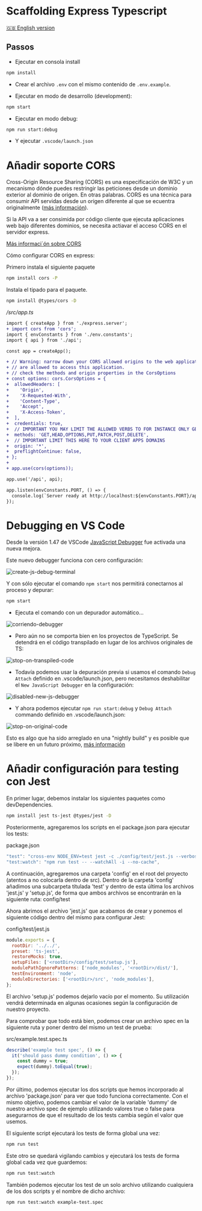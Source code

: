 # Scaffolding Express Typescript

[🇬🇧 English version](./README.md)

## Passos

- Ejecutar en consola install

```bash
npm install
```

- Crear el archivo `.env` con el mismo contenido de `.env.example`.

- Ejecutar en modo de desarrollo (development):

```bash
npm start
```

- Ejecutar en modo debug:

```bash
npm run start:debug
```

- Y ejecutar `.vscode/launch.json`

# Añadir soporte CORS

Cross-Origin Resource Sharing (CORS) es una especificación de W3C y un mecanismo dónde puedes restringir las peticiones desde un dominio exterior al dominio de origen. En otras palabras. CORS es una técnica para consumir API servidas desde un origen diferente al que se ecuentra originalmente ([más información](https://www.freecodecamp.org/news/the-terrible-performance-cost-of-cors-api-on-the-single-page-application-spa-6fcf71e50147/)).

Si la API va a ser consimida por código cliente que ejecuta aplicaciones web bajo diferentes dominios, se necesita actiavar el acceso CORS en el servidor express.

[Más informaci´ón sobre CORS](https://developer.mozilla.org/en-US/docs/Web/HTTP/CORS)

Cómo configurar CORS en express:

Primero instala el siguiente paquete

```bash
npm install cors -P
```

Instala el tipado para el paquete.

```bash
npm install @types/cors -D
```

_/src/app.ts_

```diff
import { createApp } from './express.server';
+ import cors from 'cors';
import { envConstants } from './env.constants';
import { api } from './api';

const app = createApp();

+ // Warning: narrow down your CORS allowed origins to the web application domains that
+ // are allowed to access this application.
+ // check the methods and origin properties in the CorsOptions
+ const options: cors.CorsOptions = {
+  allowedHeaders: [
+    'Origin',
+    'X-Requested-With',
+    'Content-Type',
+    'Accept',
+    'X-Access-Token',
+  ],
+  credentials: true,
+  // IMPORTANT YOU MAY LIMIT THE ALLOWED VERBS TO FOR INSTANCE ONLY GET
+  methods: 'GET,HEAD,OPTIONS,PUT,PATCH,POST,DELETE',
+  // IMPORTANT LIMIT THIS HERE TO YOUR CLIENT APPS DOMAINS
+  origin: '*',
+  preflightContinue: false,
+ };
+
+ app.use(cors(options));

app.use('/api', api);

app.listen(envConstants.PORT, () => {
  console.log(`Server ready at http://localhost:${envConstants.PORT}/api`);
});
```

# Debugging en VS Code

Desde la versión 1.47 de VSCode [JavaScript Debugger](https://code.visualstudio.com/updates/v1_47#_debugging) fue activada una nueva mejora.

Este nuevo debugger funciona con cero configuración:

![create-js-debug-terminal](./readme-resources/00-create-js-debug-terminal.png)

Y con sólo ejecutar el comando `npm start` nos permitirá conectarnos al proceso y depurar:

```bash
npm start
```

- Ejecuta el comando con un depurador automático...

![corriendo-debugger](./readme-resources/01-running-debugger.png)

- Pero aún no se comporta bien en los proyectos de TypeScript. Se detendrá en el código transpilado en lugar de los archivos originales de TS:

![stop-on-transpiled-code](./readme-resources/02-stop-on-transpiled-code.png)

- Todavía podemos usar la depuración previa si usamos el comando `Debug Attach` definido en .vscode/launch.json, pero necesitamos deshabilitar el `New JavaScript Debugger` en la configuración:

![disabled-new-js-debugger](./readme-resources/03-disabled-new-js-debugger.png)

- Y ahora podemos ejecutar `npm run start:debug` y `Debug Attach` commando definido en .vscode/launch.json:

![stop-on-original-code](./readme-resources/04-stop-on-original-code.png)

Esto es algo que ha sido arreglado en una "nightly build" y es posible que se libere en un futuro próximo, [más información](https://github.com/microsoft/vscode/issues/103048)

# Añadir configuración para testing con Jest

En primer lugar, debemos instalar los siguientes paquetes como devDependencies.

```bash
npm install jest ts-jest @types/jest -D
```

Posteriormente, agregaremos los scripts en el package.json para ejecutar los tests:

package.json

```js
"test": "cross-env NODE_ENV=test jest -c ./config/test/jest.js --verbose",
"test:watch": "npm run test -- --watchAll -i --no-cache",
```

A continuación, agregaremos una carpeta 'config' en el root del proyecto (atentos a no colocarla dentro de src). Dentro de la carpeta 'config' añadimos una subcarpeta títulada 'test' y dentro de esta última los archivos 'jest.js' y 'setup.js', de forma que ambos archivos se encontrarán en la siguiente ruta:
config/test

Ahora abrimos el archivo 'jest.js' que acabamos de crear y ponemos el siguiente código dentro del mismo para configurar Jest:

config/test/jest.js

```js
module.exports = {
  rootDir: '../../',
  preset: 'ts-jest',
  restoreMocks: true,
  setupFiles: ['<rootDir>/config/test/setup.js'],
  modulePathIgnorePatterns: ['node_modules', '<rootDir>/dist/'],
  testEnvironment: 'node',
  moduleDirectories: ['<rootDir>/src', 'node_modules'],
};
```

El archivo 'setup.js' podemos dejarlo vacío por el momento. Su utilización vendrá determinada en algunas ocasiones según la configuración de nuestro proyecto.

Para comprobar que todo está bien, podemos crear un archivo spec en la siguiente ruta y poner dentro del mismo un test de prueba:

src/example.test.spec.ts

```js
describe('example test spec', () => {
  it('should pass dummy condition', () => {
    const dummy = true;
    expect(dummy).toEqual(true);
  });
});
```

Por último, podemos ejecutar los dos scripts que hemos incorporado al archivo 'package.json' para ver que todo funciona correctamente. Con el mismo objetivo, podemos cambiar el valor de la variable 'dummy' de nuestro archivo spec de ejemplo utilizando valores true o false para asegurarnos de que el resultado de los tests cambia según el valor que usemos.

El siguiente script ejecutará los tests de forma global una vez:

```bash
npm run test
```

Este otro se quedará vigilando cambios y ejecutará los tests de forma global cada vez que guardemos:

```bash
npm run test:watch
```

También podemos ejecutar los test de un solo archivo utilizando cualquiera de los dos scripts y el nombre de dicho archivo:

```bash
npm run test:watch example-test.spec
```
